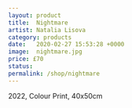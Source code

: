 ```yaml
---
layout: product
title:  Nightmare
artist: Natalia Lisova
category: products
date:   2020-02-27 15:53:28 +0000
image:  nightmare.jpg
price: £70
status: 
permalink: /shop/nightmare
---
```

2022, Colour Print, 40x50cm
